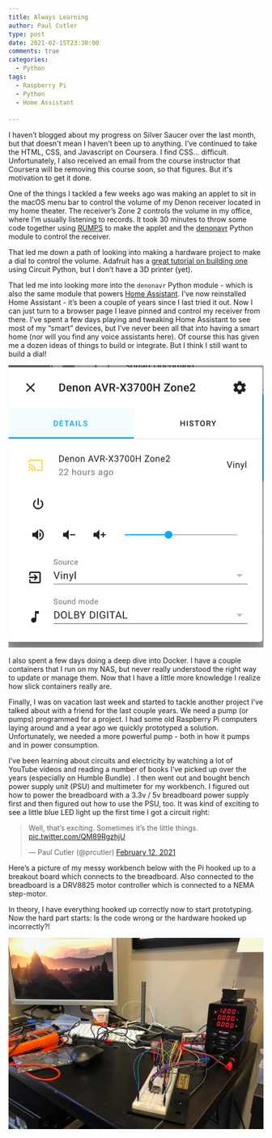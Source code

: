```yaml
---
title: Always Learning
author: Paul Cutler 
type: post 
date: 2021-02-15T23:30:00 
comments: true
categories:
  - Python
tags:
  - Raspberry Pi
  - Python
  - Home Assistant

---
```

I haven’t blogged about my progress on Silver Saucer over the last month, but that doesn't mean I haven't been up to 
anything. I’ve continued to take the HTML, CSS, and Javascript on Coursera. I find CSS... difficult. Unfortunately, I 
also received an email from the course instructor that Coursera will be removing this course soon, so that figures. 
But it's motivation to get it done.

One of the things I tackled a few weeks ago was making an applet to sit in the macOS menu bar to control the volume of
my Denon receiver located in my home theater. The receiver’s Zone 2 controls the volume in my office, where I’m usually
listening to records. It took 30 minutes to throw some code together using [RUMPS](https://github.com/jaredks/rumps)
 to make the applet and the [denonavr](https://github.com/scarface-4711/denonavr) Python module to control the receiver.

That led me down a path of looking into making a hardware project to make a dial to control the volume. Adafruit has
a [great tutorial on building one](https://learn.adafruit.com/media-dial/overview) using Circuit Python, but I don’t 
have a 3D printer (yet).

That led me into looking more into the `denonavr` Python module - which is also the same module that
powers [Home Assistant](https://www.home-assistant.io/). I’ve now reinstalled Home Assistant - it’s been a couple of
years since I last tried it out. Now I can just turn to a browser page I leave pinned and control my receiver from
there. I’ve spent a few days playing and tweaking Home Assistant to see most of my “smart” devices, but I’ve never been
all that into having a smart home (nor will you find any voice assistants here). Of course this has given me a dozen
ideas of things to build or integrate. But I think I still want to build a dial!

![Denon Control in Home Assistant](ha-denon.png)

I also spent a few days doing a deep dive into Docker. I have a couple containers that I run on my NAS, but never really
understood the right way to update or manage them. Now that I have a little more knowledge I realize how slick
containers really are.

Finally, I was on vacation last week and started to tackle another project I’ve talked about with a friend for the last
couple years. We need a pump (or pumps) programmed for a project. I had some old Raspberry Pi computers laying around
and a year ago we quickly prototyped a solution. Unfortunately, we needed a more powerful pump - both in how it pumps
and in power consumption.

I’ve been learning about circuits and electricity by watching a lot of YouTube videos and reading a number of books I’ve
picked up over the years (especially on Humble Bundle) . I then went out and bought bench power supply unit (PSU) and
multimeter for my workbench. I figured out how to power the breadboard with a 3.3v / 5v breadboard power supply first
and then figured out how to use the PSU, too. It was kind of exciting to see a little blue LED light up the first time I
got a circuit right:

<blockquote class=“twitter-tweet”><p lang=“en” dir=“ltr”>Well, that’s exciting. Sometimes it’s the little things. <a href=“https://t.co/QM89RgzhjU”>pic.twitter.com/QM89RgzhjU</a></p>&mdash; Paul Cutler (@prcutler) <a href=“https://twitter.com/prcutler/status/1360236673628397576?ref_src=twsrc%5Etfw”>February 12, 2021</a></blockquote> <script async src=“https://platform.twitter.com/widgets.js” charset=“utf-8”></script> 

Here’s a picture of my messy workbench below with the Pi hooked up to a breakout board which connects to the breadboard.
Also connected to the breadboard is a DRV8825 motor controller which is connected to a NEMA step-motor.

In theory, I have everything hooked up correctly now to start prototyping. Now the hard part starts:  Is the code wrong
or the hardware hooked up incorrectly?!

![My workbench](workbench.png)
